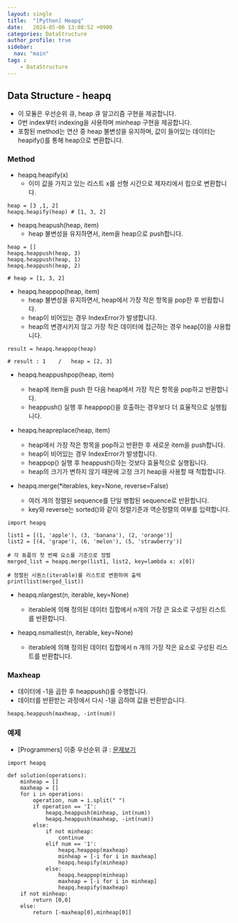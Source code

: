 ```yaml
---
layout: single
title:  "[Python] Heapq"
date:   2024-05-06 13:08:52 +0900
categories: DataStructure
author_profile: true
sidebar:
  nav: "main"
tags : 
    - DataStructure
---
```

## Data Structure - heapq
- 이 모듈은 우선순위 큐, heap 큐 알고리즘 구현을 제공합니다.
- 0번 index부터 indexing을 사용하며 minheap 구현을 제공합니다.
- 포함된 method는 연산 중 heap 불변성을 유지하며, 값이 들어있는 데이터는 heapify()를 통해 heap으로 변환합니다.

### Method
- heapq.heapify(x)
    - 이미 값을 가지고 있는 리스트 x를 선형 시간으로 제자리에서 힙으로 변환합니다.

```
heap = [3 ,1, 2]
heapq.heapify(heap) # [1, 3, 2]
```

- heapq.heapush(heap, item)
    - heap 불변성을 유지하면서, item을 heap으로 push합니다.

```
heap = []
heapq.heappush(heap, 3)
heapq.heappush(heap, 1)
heapq.heappush(heap, 2)

# heap = [1, 3, 2]
```

- heapq.heappop(heap, item)
    - heap 불변성을 유지하면서, heap에서 가장 작은 항목을 pop한 후 반홥합니다.
    - heap이 비어있는 경우 IndexError가 발생합니다.
    - heap의 변경시키지 않고 가장 작은 데이터에 접근하는 경우 heap[0]을 사용합니다.

```
result = heapq.heappop(heap)

# result : 1    /   heap = [2, 3]
```

- heapq.heappushpop(heap, item)
    - heap에 item을 push 한 다음 heap에서 가장 작은 항목을 pop하고 반환합니다.
    - heappush() 실행 후 heappop()을 호출하는 경우보다 더 효율적으로 실행됩니다.

- heapq.heapreplace(heap, item)
    - heap에서 가장 작은 항목을 pop하고 반환한 후 새로운 item을 push합니다.
    - heap이 비어있는 경우 IndexError가 발생합니다.
    - heappop() 실행 후 heappush()하는 것보다 효율적으로 실행됩니다.
    - heap의 크기가 변하지 않기 때문에 고정 크기 heap을 사용할 때 적합합니다.

- heapq.merge(*iterables, key=None, reverse=False)
    - 여러 개의 정렬된 sequence를 단일 병합된 sequence로 반환합니다.
    - key와 reverse는 sorted()와 같이 정렬기준과 역순정렬의 여부를 입력합니다.

```
import heapq

list1 = [(1, 'apple'), (3, 'banana'), (2, 'orange')]
list2 = [(4, 'grape'), (6, 'melon'), (5, 'strawberry')]

# 각 튜플의 첫 번째 요소를 기준으로 정렬
merged_list = heapq.merge(list1, list2, key=lambda x: x[0])

# 정렬된 시퀀스(iterable)를 리스트로 변환하여 출력
print(list(merged_list))
```

- heapq.nlargest(n, iterable, key=None)
    -  iterable에 의해 정의된 데이터 집합에서 n개의 가장 큰 요소로 구성된 리스트를 반환합니다.

- heapq.nsmallest(n, iterable, key=None)
    - iterable에 의해 정의된 데이터 집합에서 n 개의 가장 작은 요소로 구성된 리스트를 반환합니다.

### Maxheap
- 데이터에 -1을 곱한 후 heappush()를 수행합니다.
- 데이터를 반환받는 과정에서 다시 -1을 곱하여 값을 반환받습니다.

```
heapq.heappush(maxheap, -int(num))
```

### 예제
- [Programmers] 이중 우선순위 큐 : [문제보기](https://bomin-seo.github.io/codingtest/Programmers-%EC%9D%B4%EC%A4%91%EC%9A%B0%EC%84%A0%EC%88%9C%EC%9C%84%ED%81%90/)

```
import heapq

def solution(operations):
    minheap = []
    maxheap = []
    for i in operations:
        operation, num = i.split(" ")
        if operation == 'I':
            heapq.heappush(minheap, int(num))
            heapq.heappush(maxheap, -int(num))
        else:
            if not minheap:
                continue
            elif num == '1':
                heapq.heappop(maxheap)
                minheap = [-i for i in maxheap]
                heapq.heapify(minheap)
            else:
                heapq.heappop(minheap)
                maxheap = [-i for i in minheap]
                heapq.heapify(maxheap)
    if not minheap:
        return [0,0]
    else:
        return [-maxheap[0],minheap[0]]
```